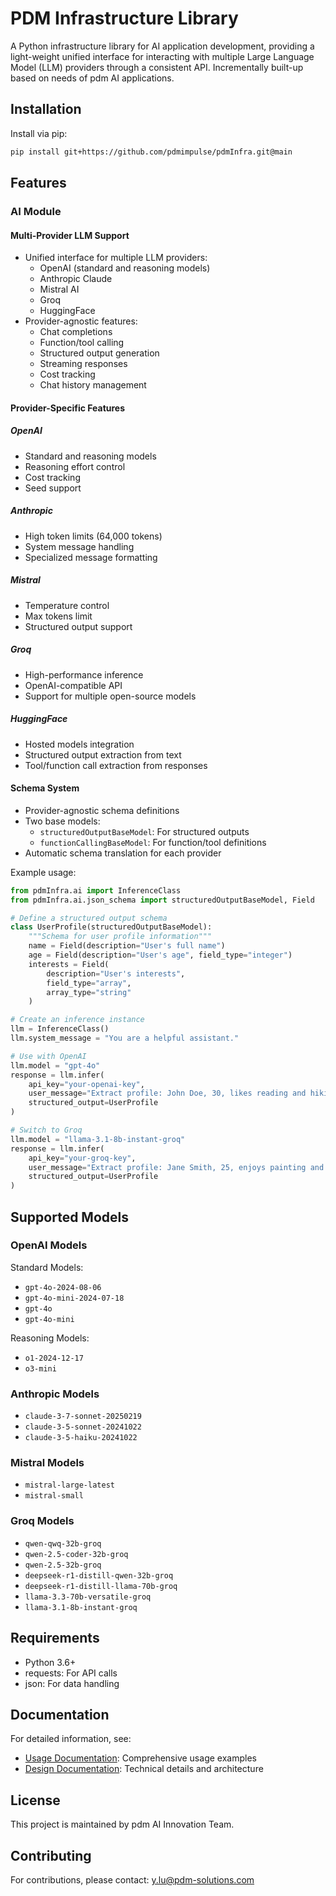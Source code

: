 # PDM Infrastructure Library

A Python infrastructure library for AI application development, providing a light-weight unified interface for interacting with multiple Large Language Model (LLM) providers through a consistent API. Incrementally built-up based on needs of pdm AI applications. 

## Installation

Install via pip:

```bash
pip install git+https://github.com/pdmimpulse/pdmInfra.git@main
```

## Features

### AI Module

#### Multi-Provider LLM Support
- Unified interface for multiple LLM providers:
  - OpenAI (standard and reasoning models)
  - Anthropic Claude
  - Mistral AI
  - Groq
  - HuggingFace
- Provider-agnostic features:
  - Chat completions
  - Function/tool calling
  - Structured output generation
  - Streaming responses
  - Cost tracking
  - Chat history management

#### Provider-Specific Features

##### OpenAI
- Standard and reasoning models
- Reasoning effort control
- Cost tracking
- Seed support

##### Anthropic
- High token limits (64,000 tokens)
- System message handling
- Specialized message formatting

##### Mistral
- Temperature control
- Max tokens limit
- Structured output support

##### Groq
- High-performance inference
- OpenAI-compatible API
- Support for multiple open-source models

##### HuggingFace
- Hosted models integration
- Structured output extraction from text
- Tool/function call extraction from responses

#### Schema System
- Provider-agnostic schema definitions
- Two base models:
  - `structuredOutputBaseModel`: For structured outputs
  - `functionCallingBaseModel`: For function/tool definitions
- Automatic schema translation for each provider

Example usage:

```python
from pdmInfra.ai import InferenceClass
from pdmInfra.ai.json_schema import structuredOutputBaseModel, Field

# Define a structured output schema
class UserProfile(structuredOutputBaseModel):
    """Schema for user profile information"""
    name = Field(description="User's full name")
    age = Field(description="User's age", field_type="integer")
    interests = Field(
        description="User's interests",
        field_type="array",
        array_type="string"
    )

# Create an inference instance
llm = InferenceClass()
llm.system_message = "You are a helpful assistant."

# Use with OpenAI
llm.model = "gpt-4o"
response = llm.infer(
    api_key="your-openai-key",
    user_message="Extract profile: John Doe, 30, likes reading and hiking",
    structured_output=UserProfile
)

# Switch to Groq
llm.model = "llama-3.1-8b-instant-groq"
response = llm.infer(
    api_key="your-groq-key",
    user_message="Extract profile: Jane Smith, 25, enjoys painting and music",
    structured_output=UserProfile
)
```

## Supported Models

### OpenAI Models
Standard Models:
- `gpt-4o-2024-08-06`
- `gpt-4o-mini-2024-07-18`
- `gpt-4o`
- `gpt-4o-mini`

Reasoning Models:
- `o1-2024-12-17`
- `o3-mini`

### Anthropic Models
- `claude-3-7-sonnet-20250219`
- `claude-3-5-sonnet-20241022`
- `claude-3-5-haiku-20241022`

### Mistral Models
- `mistral-large-latest`
- `mistral-small`

### Groq Models
- `qwen-qwq-32b-groq`
- `qwen-2.5-coder-32b-groq`
- `qwen-2.5-32b-groq`
- `deepseek-r1-distill-qwen-32b-groq`
- `deepseek-r1-distill-llama-70b-groq`
- `llama-3.3-70b-versatile-groq`
- `llama-3.1-8b-instant-groq`


## Requirements

- Python 3.6+
- requests: For API calls
- json: For data handling

## Documentation

For detailed information, see:
- [Usage Documentation](usage_documentation.md): Comprehensive usage examples
- [Design Documentation](design_documentation.md): Technical details and architecture

## License

This project is maintained by pdm AI Innovation Team.

## Contributing

For contributions, please contact: y.lu@pdm-solutions.com

